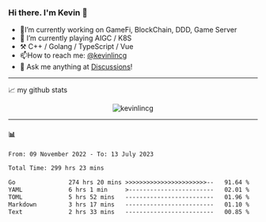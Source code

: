 ### Hi there. I'm Kevin 👋

- 🔭I’m currently working on GameFi, BlockChain, DDD, Game Server
- 🌱 I’m currently playing AIGC / K8S
-   :hammer_and_pick: C++ / Golang / TypeScript / Vue
- 📫How to reach me: [@kevinlincg](https://twitter.com/kevinlincg) 
-   :thought_balloon: Ask me anything at [Discussions](https://github.com/kevinlincg/kevinlincg/discussions/new)!

---

📈 my github stats

<p align="center"> <img src="https://github-readme-stats-ouuan.vercel.app/api?username=kevinlincg&theme=dark&show_icons=true&count_private=true" alt="kevinlincg" />

---

#### :bar_chart: 

<!--START_SECTION:waka-->

```txt
From: 09 November 2022 - To: 13 July 2023

Total Time: 299 hrs 23 mins

Go               274 hrs 20 mins >>>>>>>>>>>>>>>>>>>>>>>--   91.64 %
YAML             6 hrs 1 min     >------------------------   02.01 %
TOML             5 hrs 52 mins   -------------------------   01.96 %
Markdown         3 hrs 17 mins   -------------------------   01.10 %
Text             2 hrs 33 mins   -------------------------   00.85 %
```

<!--END_SECTION:waka-->
